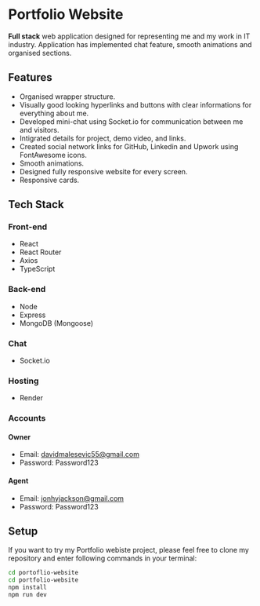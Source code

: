 # Portfolio Website
**Full stack** web application designed for representing me and my work in IT industry.
Application has implemented chat feature, smooth animations and organised sections.

## Features
* Organised wrapper structure.
* Visually good looking hyperlinks and buttons with clear informations for everything about me.
* Developed mini-chat using Socket.io for communication between me and visitors.
* Intigrated details for project, demo video, and links.
* Created social network links for GitHub, Linkedin and Upwork using FontAwesome icons.
* Smooth animations.
* Designed fully responsive website for every screen.
* Responsive cards.

## Tech Stack

### Front-end
* React
* React Router
* Axios
* TypeScript
 
 ### Back-end
 * Node
 * Express
 * MongoDB (Mongoose)

### Chat
* Socket.io

### Hosting
* Render

### Accounts
#### Owner
* Email: davidmalesevic55@gmail.com
* Password: Password123
#### Agent
* Email: jonhyjackson@gmail.com
* Password: Password123

## Setup 
If you want to try my Portfolio webiste project, please feel free to clone my repository and enter following commands in your terminal:

```bash
cd portoflio-website
cd portfolio-website
npm install
npm run dev